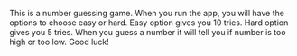 This is a number guessing game.
When you run the app, you will have the options to choose easy or hard.
Easy option gives you 10 tries.
Hard option gives you 5 tries.
When you guess a number it will tell you if number is too high or too low.
Good luck!